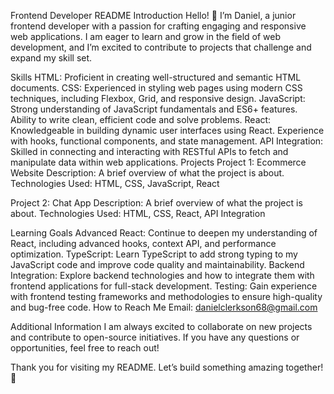 
Frontend Developer README
Introduction
Hello! 👋 I’m Daniel, a junior frontend developer with a passion for crafting engaging and responsive web applications. I am eager to learn and grow in the field of web development, and I’m excited to contribute to projects that challenge and expand my skill set.

Skills
HTML: Proficient in creating well-structured and semantic HTML documents.
CSS: Experienced in styling web pages using modern CSS techniques, including Flexbox, Grid, and responsive design.
JavaScript: Strong understanding of JavaScript fundamentals and ES6+ features. Ability to write clean, efficient code and solve problems.
React: Knowledgeable in building dynamic user interfaces using React. Experience with hooks, functional components, and state management.
API Integration: Skilled in connecting and interacting with RESTful APIs to fetch and manipulate data within web applications.
Projects
Project 1: Ecommerce Website
Description: A brief overview of what the project is about.
Technologies Used: HTML, CSS, JavaScript, React


Project 2: Chat App
Description: A brief overview of what the project is about.
Technologies Used: HTML, CSS, React, API Integration


Learning Goals
Advanced React: Continue to deepen my understanding of React, including advanced hooks, context API, and performance optimization.
TypeScript: Learn TypeScript to add strong typing to my JavaScript code and improve code quality and maintainability.
Backend Integration: Explore backend technologies and how to integrate them with frontend applications for full-stack development.
Testing: Gain experience with frontend testing frameworks and methodologies to ensure high-quality and bug-free code.
How to Reach Me
Email: danielclerkson68@gmail.com

Additional Information
I am always excited to collaborate on new projects and contribute to open-source initiatives. If you have any questions or opportunities, feel free to reach out!

Thank you for visiting my README. Let’s build something amazing together! 🚀
